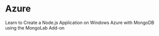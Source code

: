 Azure
=====

Learn to Create a Node.js Application on Windows Azure with MongoDB using the MongoLab Add-on
